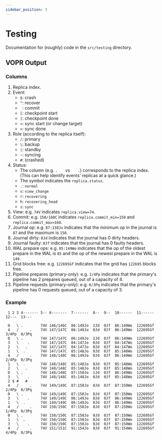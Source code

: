 ```yaml
---
sidebar_position: 3
---
```


# Testing

Documentation for (roughly) code in the `src/testing` directory.

## VOPR Output

### Columns

1. Replica index.
2. Event:
    - `$`: crash
    - `^`: recover
    - ` `: commit
    - `[`: checkpoint start
    - `]`: checkpoint done
    - `<`: sync start (or change target)
    - `>`: sync done
3. Role (according to the replica itself):
    - `/`: primary
    - `\`: backup
    - `|`: standby
    - `~`: syncing
    - `#`: (crashed)
4. Status:
    - The column (e.g. `.   ` vs `   .`) corresponds to the replica index. (This can help identify events' replicas at a quick glance.)
    - The symbol indicates the `replica.status`.
    - `.`: `normal`
    - `v`: `view_change`
    - `r`: `recovering`
    - `h`: `recovering_head`
    - `s`: `sync`
5. View: e.g. `74V` indicates `replica.view=74`.
6. Commit: e.g. `150/160C` indicates `replica.commit_min=150` and `replica.commit_max=160`.
7. Journal op: e.g. `87:150Jo` indicates that the minimum op in the journal is `87` and the maximum is `150`.
8. Journal dirty: `0Jd` indicates that the journal has 0 dirty headers.
9. Journal faulty: `0Jf` indicates that the journal has 0 faulty headers.
10. WAL prepare ops: e.g. `85:149Wo` indicates that the op of the oldest prepare in the WAL is `85` and the op of the newest prepare in the WAL is `149`.
11. Grid blocks free: e.g. `122695Gf` indicates that the grid has `122695` blocks free.
12. Pipeline prepares (primary-only): e.g. `2/4Pp` indicates that the primary's pipeline has 2 prepares queued, out of a capacity of 4.
13. Pipeline requests (primary-only): e.g. `0/3Pq` indicates that the primary's pipeline has 0 requests queued, out of a capacity of 3.

### Example

```
 1 2 3 4------- 5-- 6-------  7-------  8--  9--  10------  11------   12---  13---

 0   \ .        74V 146/146C  86:149Jo  2Jd  0Jf  86:149Wo  122695Gf
 4   /     .    74V 147/147C  86:149Jo  0Jd  0Jf  86:149Wo  122695Gf   3/4Pp  0/3Pq
 0   \ .        74V 147/147C  86:149Jo  2Jd  0Jf  86:149Wo  122695Gf
 3   \    .     74V 147/147C  84:147Jo  0Jd  0Jf  84:147Wo  122695Gf
 2   \   .      74V 147/147C  84:147Jo  0Jd  0Jf  84:147Wo  122695Gf
 1   \  .       74V 147/147C  85:148Jo  0Jd  0Jf  85:148Wo  122695Gf
 4   /     .    74V 148/148C  86:149Jo  0Jd  0Jf  86:149Wo  122695Gf   2/4Pp  0/3Pq
 1   \  .       74V 148/148C  85:148Jo  0Jd  0Jf  85:148Wo  122695Gf
 2   \   .      74V 148/148C  85:148Jo  0Jd  0Jf  85:148Wo  122695Gf
 0   \ .        74V 148/148C  87:150Jo  1Jd  0Jf  86:149Wo  122695Gf
 3   \    .     74V 148/148C  85:148Jo  0Jd  0Jf  85:148Wo  122695Gf
 2 $ #   #
 4   /     .    74V 149/149C  87:150Jo  0Jd  0Jf  87:150Wo  122695Gf   2/4Pp  0/3Pq
 0   \ .        74V 149/149C  87:150Jo  0Jd  0Jf  87:150Wo  122695Gf
 3   \    .     74V 149/149C  86:149Jo  0Jd  0Jf  86:149Wo  122695Gf
 1   \  .       74V 149/149C  86:149Jo  0Jd  0Jf  86:149Wo  122695Gf
 4   /     .    74V 150/150C  87:150Jo  0Jd  0Jf  87:150Wo  122695Gf   1/4Pp  0/3Pq
 0   \ .        74V 150/150C  87:150Jo  0Jd  0Jf  87:150Wo  122695Gf
 1   \  .       74V 150/150C  87:150Jo  0Jd  0Jf  87:150Wo  122695Gf
 3   \    .     74V 150/150C  87:150Jo  0Jd  0Jf  87:150Wo  122695Gf
 4   /     .    74V 151/151C  91:154Jo  0Jd  0Jf  91:154Wo  122695Gf   4/4Pp  0/3Pq
```
